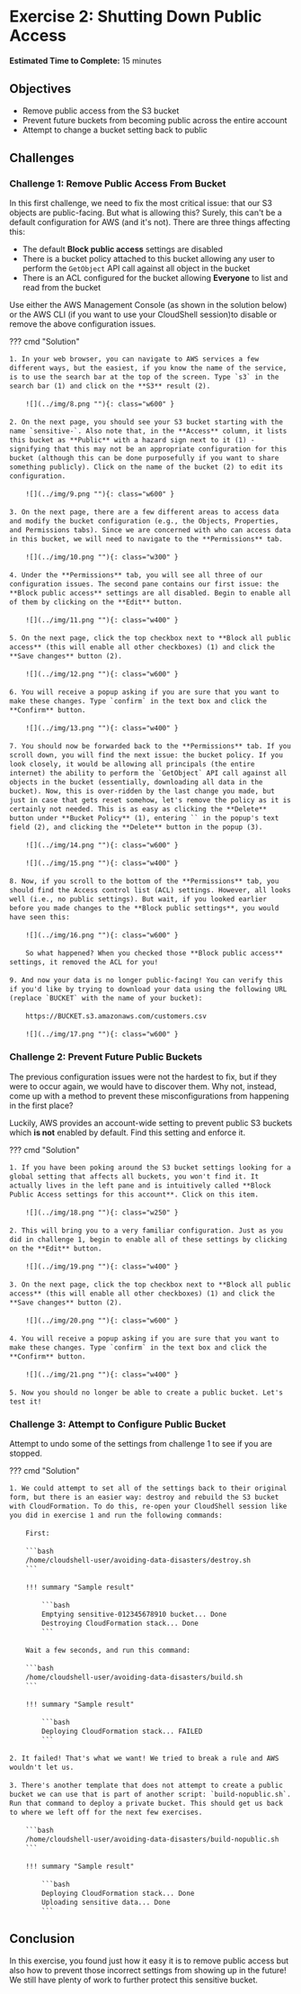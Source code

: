 # Exercise 2: Shutting Down Public Access

<!-- markdownlint-disable MD007 MD033-->

<!--Overriding style-->
<style>
  :root {
    --sans-primary-color: #0000ff;
}
</style>

**Estimated Time to Complete:** 15 minutes

## Objectives

- Remove public access from the S3 bucket
- Prevent future buckets from becoming public across the entire account
- Attempt to change a bucket setting back to public

## Challenges

### Challenge 1: Remove Public Access From Bucket

In this first challenge, we need to fix the most critical issue: that our S3 objects are public-facing. But what is allowing this? Surely, this can't be a default configuration for AWS (and it's not). There are three things affecting this:

- The default **Block public access** settings are disabled
- There is a bucket policy attached to this bucket allowing any user to perform the `GetObject` API call against all object in the bucket
- There is an ACL configured for the bucket allowing **Everyone** to list and read from the bucket

Use either the AWS Management Console (as shown in the solution below) or the AWS CLI (if you want to use your CloudShell session)to disable or remove the above configuration issues.

??? cmd "Solution"

    1. In your web browser, you can navigate to AWS services a few different ways, but the easiest, if you know the name of the service, is to use the search bar at the top of the screen. Type `s3` in the search bar (1) and click on the **S3** result (2).

        ![](../img/8.png ""){: class="w600" }

    2. On the next page, you should see your S3 bucket starting with the name `sensitive-`. Also note that, in the **Access** column, it lists this bucket as **Public** with a hazard sign next to it (1) - signifying that this may not be an appropriate configuration for this bucket (although this can be done purposefully if you want to share something publicly). Click on the name of the bucket (2) to edit its configuration.

        ![](../img/9.png ""){: class="w600" }

    3. On the next page, there are a few different areas to access data and modify the bucket configuration (e.g., the Objects, Properties, and Permissions tabs). Since we are concerned with who can access data in this bucket, we will need to navigate to the **Permissions** tab.

        ![](../img/10.png ""){: class="w300" }

    4. Under the **Permissions** tab, you will see all three of our configuration issues. The second pane contains our first issue: the **Block public access** settings are all disabled. Begin to enable all of them by clicking on the **Edit** button.

        ![](../img/11.png ""){: class="w400" }

    5. On the next page, click the top checkbox next to **Block all public access** (this will enable all other checkboxes) (1) and click the **Save changes** button (2).

        ![](../img/12.png ""){: class="w600" }

    6. You will receive a popup asking if you are sure that you want to make these changes. Type `confirm` in the text box and click the **Confirm** button.

        ![](../img/13.png ""){: class="w400" }

    7. You should now be forwarded back to the **Permissions** tab. If you scroll down, you will find the next issue: the bucket policy. If you look closely, it would be allowing all principals (the entire internet) the ability to perform the `GetObject` API call against all objects in the bucket (essentially, downloading all data in the bucket). Now, this is over-ridden by the last change you made, but just in case that gets reset somehow, let's remove the policy as it is certainly not needed. This is as easy as clicking the **Delete** button under **Bucket Policy** (1), entering `` in the popup's text field (2), and clicking the **Delete** button in the popup (3).

        ![](../img/14.png ""){: class="w600" }

        ![](../img/15.png ""){: class="w400" }

    8. Now, if you scroll to the bottom of the **Permissions** tab, you should find the Access control list (ACL) settings. However, all looks well (i.e., no public settings). But wait, if you looked earlier before you made changes to the **Block public settings**, you would have seen this:

        ![](../img/16.png ""){: class="w600" }

        So what happened? When you checked those **Block public access** settings, it removed the ACL for you!

    9. And now your data is no longer public-facing! You can verify this if you'd like by trying to download your data using the following URL (replace `BUCKET` with the name of your bucket):

        https://BUCKET.s3.amazonaws.com/customers.csv

        ![](../img/17.png ""){: class="w600" }

### Challenge 2: Prevent Future Public Buckets

The previous configuration issues were not the hardest to fix, but if they were to occur again, we would have to discover them. Why not, instead, come up with a method to prevent these misconfigurations from happening in the first place?

Luckily, AWS provides an account-wide setting to prevent public S3 buckets which **is not** enabled by default. Find this setting and enforce it.

??? cmd "Solution"

    1. If you have been poking around the S3 bucket settings looking for a global setting that affects all buckets, you won't find it. It actually lives in the left pane and is intuitively called **Block Public Access settings for this account**. Click on this item.

        ![](../img/18.png ""){: class="w250" }

    2. This will bring you to a very familiar configuration. Just as you did in challenge 1, begin to enable all of these settings by clicking on the **Edit** button.

        ![](../img/19.png ""){: class="w400" }

    3. On the next page, click the top checkbox next to **Block all public access** (this will enable all other checkboxes) (1) and click the **Save changes** button (2).

        ![](../img/20.png ""){: class="w600" }

    4. You will receive a popup asking if you are sure that you want to make these changes. Type `confirm` in the text box and click the **Confirm** button.

        ![](../img/21.png ""){: class="w400" }

    5. Now you should no longer be able to create a public bucket. Let's test it!

### Challenge 3: Attempt to Configure Public Bucket

Attempt to undo some of the settings from challenge 1 to see if you are stopped.

??? cmd "Solution"

    1. We could attempt to set all of the settings back to their original form, but there is an easier way: destroy and rebuild the S3 bucket with CloudFormation. To do this, re-open your CloudShell session like you did in exercise 1 and run the following commands:

        First:

        ```bash
        /home/cloudshell-user/avoiding-data-disasters/destroy.sh
        ```

        !!! summary "Sample result"

            ```bash
            Emptying sensitive-012345678910 bucket... Done
            Destroying CloudFormation stack... Done
            ```

        Wait a few seconds, and run this command:

        ```bash
        /home/cloudshell-user/avoiding-data-disasters/build.sh
        ```

        !!! summary "Sample result"

            ```bash
            Deploying CloudFormation stack... FAILED
            ```

    2. It failed! That's what we want! We tried to break a rule and AWS wouldn't let us.

    3. There's another template that does not attempt to create a public bucket we can use that is part of another script: `build-nopublic.sh`. Run that command to deploy a private bucket. This should get us back to where we left off for the next few exercises.

        ```bash
        /home/cloudshell-user/avoiding-data-disasters/build-nopublic.sh
        ```

        !!! summary "Sample result"

            ```bash
            Deploying CloudFormation stack... Done
            Uploading sensitive data... Done
            ```

## Conclusion

In this exercise, you found just how it easy it is to remove public access but also how to prevent those incorrect settings from showing up in the future! We still have plenty of work to further protect this sensitive bucket.
